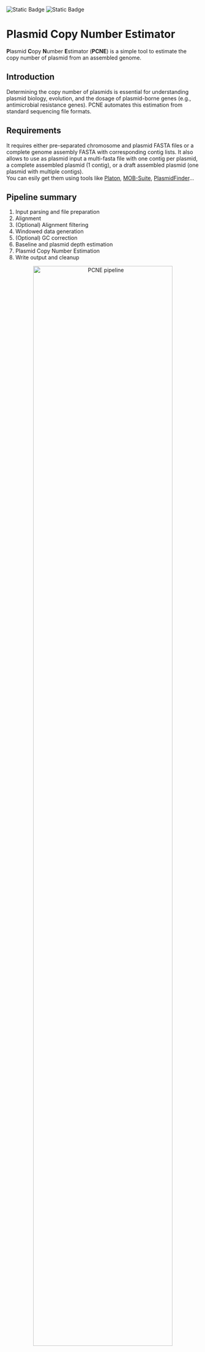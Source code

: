 ![Static Badge](https://img.shields.io/badge/License-MIT-blue)
![Static Badge](https://img.shields.io/badge/version-2.0.0-blue)

# Plasmid Copy Number Estimator
**P**lasmid **C**opy **N**umber **E**stimator (**PCNE**) is a simple tool to estimate the copy number of plasmid from an assembled genome. <br>
## Introduction
Determining the copy number of plasmids is essential for understanding plasmid biology, evolution, and the dosage of plasmid-borne genes (e.g., antimicrobial resistance genes). PCNE automates this estimation from standard sequencing file formats. <br>

## Requirements
It requires either pre-separated chromosome and plasmid FASTA files or a complete genome assembly FASTA with corresponding contig lists. It also allows to use as plasmid input a multi-fasta file with one contig per plasmid, a complete assembled plasmid (1 contig), or a draft assembled plasmid (one plasmid with multiple contigs). <br>
You can esily get them using tools like [Platon](https://github.com/oschwengers/platon), [MOB-Suite](https://github.com/phac-nml/mob-suite), [PlasmidFinder](https://github.com/genomicepidemiology/plasmidfinder)...

## Pipeline summary
1) Input parsing and file preparation
2) Alignment
3) (Optional) Alignment filtering
4) Windowed data generation
5) (Optional) GC correction
6) Baseline and plasmid depth estimation
7) Plasmid Copy Number Estimation
8) Write output and cleanup

<p align="center">
  <img title="PCNE pipeline" src="figure/Workflow.png" width=85%>

## Dependencies
The tool relies on the following softwares, which will be installed automatically by Conda:<br>
1) **BWA** (tested with v0.7.18)<br>
2) **Samtools** (tested with v1.20)<br>
4) **bedtools** (tested with v2.31.1)
5) **R** (tested with v4.4.3)<br>
6) **R Packages**: readr (v2.1.5), dplyr (v1.1.4), ggplot2(v3.5.2), purrr(v1.0.0)<br>

## Installation
### Bioconda [![install with bioconda](https://img.shields.io/badge/install%20with-bioconda-blue.svg?style=flat)](http://bioconda.github.io/recipes/pcne/README.html)

Install Plasmid Copy Number Estimator via [BioConda](https://bioconda.github.io/)<br>
1) **Set up Conda Channels:**<br>

```
conda config --add channels defaults
conda config --add channels bioconda
conda config --add channels conda-forge
```
2) **Create a new environment and install:**<br>
```
conda create -n pcne_env -c conda-forge -c bioconda pcne
conda activate pcne_env
```
### Docker [![Static Badge](https://img.shields.io/badge/Install_with-Docker-green)](https://hub.docker.com/explore)
You can use [Docker](https://hub.docker.com/repository/docker/riccabolla/pcne/general):

```
docker pull riccabolla/pcne:2.0.0
docker run riccabolla/pcne:2.0.0 pcne -h
```
### Ubuntu
```
sudo apt install -y bwa samtools r-base bedtools bc
R
install.packages(c("readr", "dplyr", "ggplot2", "purrr"))
q()
git clone https://github.com/riccabolla/PCNE.git 
bash PCNE/bin/pcne -h
```
## Quick Usage
```
pcne -c <chromosome.fasta> -p <plasmid.fasta> -r <reads_R1.fastq.gz> -R <reads_R2.fastq.gz> [-t <threads>] [-o <output_prefix>]
```
## Command line options
```
  -c, --chromosome <file>    Path to chromosome FASTA file (Required)  
  -p, --plasmid <file>       Path to plasmid FASTA file (Required)  
                             Use with `--single-plasmid` if file contains one fragmented plasmid  
  -a, --assembly <file>      Path to the assembled genome FASTA file (Required)  
  -C, --chr-list <file>      Path to file containing chromosome contig names (Required)  
  -P, --plasmid-list <file>  Path to file containing plasmid contig names (Required)  
  -r, --reads1 <file>        Path to forward reads (FASTQ) (Mandatory)  
  -R, --reads2 <file>        Path to reverse reads (FASTQ) (Mandatory)  
  -Q, --min-quality <int>    Minimum mapping quality (MQ) for read filtering (default: OFF)  
  -F, --filter <int>         SAM flag to exclude reads (default: OFF)  
  -l, --plot                 Generate a plot of estimated copy numbers (.png)  
  -s, --single-plasmid       Treat all contigs in `-p` FASTA as one fragmented plasmid  
  --gc-correction            Enable GC-correction
  --gc-frac <float>          Specify LOESS smoothing fraction (default: AUTO)
  --gc-window <int>          Specify windows-size (default: 1000 bp)
  --gc-plot <file>           Generate GC plot
  -t, --threads <int>        Number of threads to use (default: 1)  
  -o, --output <str>         Prefix for output files (default: pcne)  
  -k, --keep-intermediate    Keep intermediate files (default: OFF)  
  -v, --version              Show version information  
  -h, --help                 Show help message 
```

# Run the tool

The tool can be run in two different ways: <br>
**Mode 1**: it requires two separate `FASTA` files for chromosome and plasmid(s). <br>
```
#Example Mode 1
pcne \ 
  -c my_sample.chromosome.fasta \ 
  -p my_sample.plasmid.fasta \ 
  -r my_sample_R1.fastq.gz \ 
  -R my_sample_R2.fastq.gz \ 
  -t 8 \ 
  -o my_sample_pcne
```
**Mode 2**: it requires an assembled `FASTA` file, a list file with contig(s) assigned to chromosome, and a list file of contig(s) assigned to plasmid(S).
The list should be structured as follow:
```
plasmid1_contig
plasmid2_contig
plasmid3_contig
...
```
```
#Example Mode 2
pcne \ 
  -a my_sample_assembly.fasta \
  -C chromosome.list \
  -P plasmid.list \ 
  -r my_sample_R1.fastq.gz \ 
  -R my_sample_R2.fastq.gz \ 
  -t 8 \ 
  -o my_sample_pcne
```
**Note**: if files are not in the working folder, provide the PATH. <br>

For both modes the main output is a `TSV` file. <br>
Example `output.tsv`: <br>

|sample | plasmid_contig |length | mean_depth |baseline_mean_depth |normalization_mode |estimated_copy_number |
|---|---|---|---|---|---|---|
|isolate_1|plasmid_contig_ 1|54321 |152.75|31.45|Whole_Chromosome|4.86|
|isolate_1|plasmid_contig_2_IncFIB|9876|28.50|31.45|Whole_Chromosome|0.91|
|...|...|...|...|...|...|...| 

Columns: <br>
* **sample**: Name of the output file
* **plasmid_contig**: Name of the plasmid contig (from the input plasmid FASTA).<br>
* **length**: Length of the plasmid contig in base pairs.<br>
* **mean_depth**: Average sequencing depth calculated for this plasmid contig.<br>
* **baseline_mean_depth**: Baseline coverage depth.<br>
* **normalization mdoe**: how baseline coverage depth was calculated <br>
* **estimated_copy_number**: The calculated copy number (mean_depth / baseline_mean_depth).<br>

## Summarizing multiple results
After running pcne in batch on multiple isolates, you can use `pcne_summary` to combine all results together and generate a summary plot.

```
cd $working_dir
pcne_summary
```
This will create two files:
* `pcne_summary_all_results.tsv`
* `pcne_summary_plot.png`

## Optional parameters
Optional parameters are designed to enhance overall accuracy, especially under challenging or non-ideal conditions. Each parameter is tunable, allowing the user to find the best combination to fit their data.
### --gc-correction
This flag enables a model-based correction for GC content bias in sequencing data. <br>
Use this option if you suspect your sequencing data may have GC bias, which is common for libraries prepared with PCR amplification steps. If you are using a PCR-free workflow or your control data shows a very flat GC-to-depth profile, this step may not be necessary.
### --min-quality / -Q
This sets the minimum mapping quality (MAPQ) for a read to be included in the analysis. A high score means high confidence; a low score means the read could have aligned equally well to multiple different locations. <br>
Use this to filter out ambiguously mapped reads.
### --filter / -F
This sets the SAM flag used to filter out reads. Use this to exclude reads with undesirable properties (ex. PCR artifacts)

## <a name="Next-features"></a>Next features
### Major updates
#### Long-read only support
This new feature has the goal to extend PCNE usage to experiments where no short-reads are available.

### **License**<br>
This project is licensed under the MIT License - see the [LICENSE](https://github.com/riccabolla/PCNE/blob/main/LICENSE) file for details.<br>

### **Contact** <br>
riccardo.bollini@hunimed.eu <br>

### **Issues**<br>
Please report any issues or suggestions via the GitHub [Issues](https://github.com/riccabolla/PCNE/issues) page.<br>
